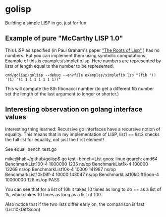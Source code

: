 # golisp

Building a simple LISP in go, just for fun.

## Example of pure "McCarthy LISP 1.0"

This LISP as specified (in Paul Graham's paper 
["The Roots of Lisp"](http://www.paulgraham.com/rootsoflisp.html) )
has no numbers.  But you can implement them using symbolic computations.
Example of this is examples/simplefib.lsp.  Here numbers are represented
by lists of length equal to the number to be represented.

    cmd/golisp/golisp --debug --envfile examples/simplefib.lsp "(fib '() '(1) '(1 1 1 1 1 1 1 1))"

This will compute the 8th fibonacci number (to get a different fib number
set the length of the last argument to longer or shorter.)

## Interesting observation on golang interface values

Interesting thing learned: Recursive go interfaces have a
recursive notion of equality.   This means that in my
implementation of LISP, list1 == list2 checks the full 
list for equality, not just the first element!

See equal_bench_test.go

mike@hal:~/github/golisp$ go test -bench=List
goos: linux
goarch: amd64
BenchmarkList100-4           	 1000000	      1235 ns/op
BenchmarkList1k-4            	  100000	     13268 ns/op
BenchmarkList10k-4           	   10000	    141987 ns/op
BenchmarkList10kDiff-4       	   10000	    143047 ns/op
BenchmarkList10kDiffSoon-4   	10000000	       128 ns/op
PASS

You can see that for a list of 10k it takes 10 times as long to
do == as a list of 1k, which takes 10 times as long as a list of 100.

Also notice that if the two lists differ early on, the comparison
is fast (List10kDiffSoon)


